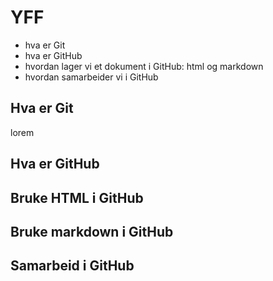 <h1> YFF </h1>
<ul>
  <li>hva er Git</li>
  <li>hva er GitHub</li>
  <li>hvordan lager vi et dokument i GitHub: html og markdown</li>
  <li>hvordan samarbeider vi i GitHub</li>
</ul>

<h2>Hva er Git</h2>
<p>lorem </p>

<h2>Hva er GitHub</h2>

<h2>Bruke HTML i GitHub</h2>

<h2>Bruke markdown i GitHub</h2>

<h2>Samarbeid i GitHub</h2>
